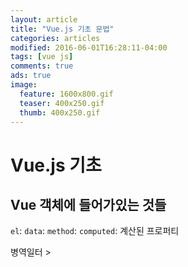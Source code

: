 ```yaml
---
layout: article
title: "Vue.js 기초 문법"
categories: articles
modified: 2016-06-01T16:28:11-04:00
tags: [vue js]
comments: true
ads: true
image:
  feature: 1600x800.gif
  teaser: 400x250.gif
  thumb: 400x250.gif
---
```


# Vue.js 기초

## Vue 객체에 들어가있는 것들

`el`: 
`data`: 
`method`: 
`computed`: 계산된 프로퍼티

병역일터 > 
